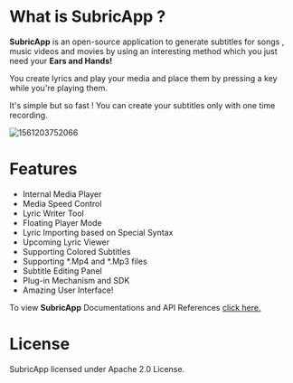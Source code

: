 # What is SubricApp ?

**SubricApp** is an open-source application to generate subtitles for songs , music videos and movies by using an interesting method which you just need your **Ears and Hands!**

You create lyrics and play your media and place them by pressing a key while you're playing them.

It's simple but so fast ! You can create your subtitles only with one time recording.

![1561203752066](https://i.screenshot.net/5ovdjsq)


# Features

- Internal Media Player
- Media Speed Control
- Lyric Writer Tool
- Floating Player Mode
- Lyric Importing based on Special Syntax 
- Upcoming Lyric Viewer 
- Supporting Colored Subtitles
- Supporting *.Mp4 and *.Mp3 files
- Subtitle Editing Panel
- Plug-in Mechanism and SDK
- Amazing User Interface!


To view **SubricApp** Documentations and API References [click here.](https://github.com/3ThirdEyeZ/SubricApp/blob/master/bin/SubricApp%20Documentation.chm)

# License

SubricApp licensed under Apache 2.0 License.



